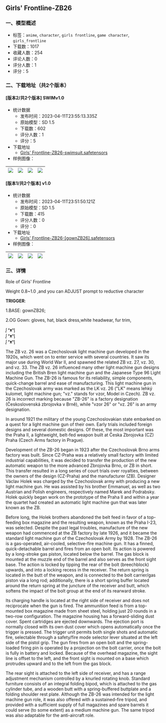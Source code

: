 ## Girls' Frontline-ZB26
### 一、模型概述

- 标签：`anime`, `character`, `girls frontline`, `game character`, `girls_frontline`
- 下载数：1017
- 收藏人数：254
- 评论人数：0
- 评分人数：1
- 评分：5

### 二、下载地址（共2个版本）

#### [版本2/共2个版本] SWIMv1.0

- 统计数据
  - 发布时间：2023-04-11T23:55:13.335Z
  - 原始模型：SD 1.5
  - 下载数：602
  - 评分人数：1
  - 评分：5
- 下载地址
  - [Girls' Frontline-ZB26-swimsuit.safetensors](https://civitai.com/api/download/models/43159)
- 样例图像：

| <img src="https://image.civitai.com/xG1nkqKTMzGDvpLrqFT7WA/971229d5-3e4d-4d41-a57c-f14658278b00/width=450/473144.jpeg" /> | <img src="https://image.civitai.com/xG1nkqKTMzGDvpLrqFT7WA/7ad24cc3-2bef-414a-d862-ecce35b25d00/width=450/473143.jpeg" /> | <img src="https://image.civitai.com/xG1nkqKTMzGDvpLrqFT7WA/841e2057-26ca-4559-bb08-240af6d17d00/width=450/473145.jpeg" /> | <img src="https://image.civitai.com/xG1nkqKTMzGDvpLrqFT7WA/9eee1dcc-adc3-4705-dddc-488ff2afcc00/width=450/473146.jpeg" /> |
| ---- | ---- | ---- | ---- |

#### [版本1/共2个版本] v1.0

- 统计数据
  - 发布时间：2023-04-11T23:51:50.121Z
  - 原始模型：SD 1.5
  - 下载数：415
  - 评分人数：0
  - 评分：0
- 下载地址
  - [Girls' Frontline-ZB26-[gownZB26].safetensors](https://civitai.com/api/download/models/41268)
- 样例图像：

| <img src="https://image.civitai.com/xG1nkqKTMzGDvpLrqFT7WA/95365663-9184-49de-5ecf-299e31128400/width=450/455048.jpeg" /> | <img src="https://image.civitai.com/xG1nkqKTMzGDvpLrqFT7WA/5c2c8c9d-ebe8-4046-e696-cb68d6204200/width=450/455051.jpeg" /> | <img src="https://image.civitai.com/xG1nkqKTMzGDvpLrqFT7WA/77add8b8-b2d6-4916-fccd-dd18dad4c500/width=450/455054.jpeg" /> | <img src="https://image.civitai.com/xG1nkqKTMzGDvpLrqFT7WA/f270672f-512d-4db9-4bf0-a884f7225900/width=450/455056.jpeg" /> |
| ---- | ---- | ---- | ---- |


### 三、详情
<p>Role of Girls' Frontline</p><p>Weight 0.8~1.0 ,and you can ADJUST prompt to reductive character</p><p><strong>TRIGGER</strong>:</p><p>1.BASE: gownZB26;</p><p>2.OG Gown: gloves, hat, black dress,white headwear, fur trim, </p><p></p><p>ᶘ ᵒᴥᵒᶅ<br />ᶘ ᵒᴥᵒᶅ<br />ᶘ ᵒᴥᵒᶅ</p><p></p><p>The ZB vz. 26 was a Czechoslovak light machine gun developed in the 1920s, which went on to enter service with several countries. It saw its major use during World War II, and spawned the related ZB vz. 27, vz. 30, and vz. 33. The ZB vz. 26 influenced many other light machine gun designs including the British Bren light machine gun and the Japanese Type 96 Light Machine Gun. The ZB-26 is famous for its reliability, simple components, quick-change barrel and ease of manufacturing. This light machine gun in the Czechoslovak army was marked as the LK vz. 26 ("LK" means lehký kulomet, light machine gun; "vz." stands for vzor, Model in Czech). ZB vz. 26 is incorrect marking because "ZB-26" is a factory designation (Československá zbrojovka v Brně), while "vzor 26" or "vz. 26" is an army designation.</p><p>In around 1921 the military of the young Czechoslovakian state embarked on a quest for a light machine gun of their own. Early trials included foreign designs and several domestic designs. Of these, the most important was the Praha II, a lightweight, belt-fed weapon built at Česka Zbrojovka (CZ) Praha (Czech Arms factory in Prague).</p><p>Development of the ZB-26 began in 1923 after the Czechoslovak Brno arms factory was built. Since CZ-Praha was a relatively small factory with limited industrial capabilities, it was decided to transfer the production of the new automatic weapon to the more advanced Zbrojovka Brno, or ZB in short. This transfer resulted in a long series of court trials over royalties, between the owners of the design (CZ-Praha) and the manufacturer (ZB). Designer Václav Holek was charged by the Czechoslovak army with producing a new light machine gun. He was assisted by his brother Emmanuel, as well as two Austrian and Polish engineers, respectively named Marek and Podrabsky. Holek quickly began work on the prototype of the Praha II and within a year the quartet had created an automatic light machine gun that was later known as the ZB.</p><p>Before long, the Holek brothers abandoned the belt feed in favor of a top-feeding box magazine and the resulting weapon, known as the Praha I-23, was selected. Despite the past legal troubles, manufacture of the new weapon had commenced at the ZB factory by late 1926, and it became the standard light machine gun of the Czechoslovak Army by 1928. The ZB-26 is a gas-operated, air-cooled, selective-fire machine gun. It has a finned, quick-detachable barrel and fires from an open bolt. Its action is powered by a long-stroke gas piston, located below the barrel. The gas block is mounted at the muzzle end of the barrel and also serves as the front sight base. The action is locked by tipping the rear of the bolt (breechblock) upwards, and into a locking recess in the receiver. The return spring is located in the butt of the weapon, and is connected to the bolt carrier/gas piston via a long rod; additionally, there is a short spring buffer located around the return spring at the juncture of the receiver and butt, which softens the impact of the bolt group at the end of its rearward stroke.</p><p>Its charging handle is located at the right side of receiver and does not reciprocate when the gun is fired. The ammunition feed is from a top-mounted box magazine made from sheet steel, holding just 20 rounds in a two-row configuration. The magazine housing has a forward-sliding dust cover. Spent cartridges are ejected downwards. The ejection port is normally closed with its own dust cover which opens automatically once the trigger is pressed. The trigger unit permits both single shots and automatic fire, selectable through a safety/fire mode selector lever situated at the left side of the pistol grip. The gun fires from an open bolt and the spring-loaded firing pin is operated by a projection on the bolt carrier, once the bolt is fully in battery and locked. Because of the overhead magazine, the sight line is offset to the left, and the front sight is mounted on a base which protrudes upward and to the left from the gas block.</p><p>The rear sight is attached to the left side of receiver, and has a range adjustment mechanism controlled by a knurled rotating knob. Standard furniture consists of an integral folding bipod, which is attached to the gas cylinder tube, and a wooden butt with a spring-buffered buttplate and a folding shoulder rest plate. Although the ZB-26 was intended for the light machine gun role, it was also offered with a sustained-fire tripod, and provided with a sufficient supply of full magazines and spare barrels it could serve (to some extent) as a medium machine gun. The same tripod was also adaptable for the anti-aircraft role.</p>